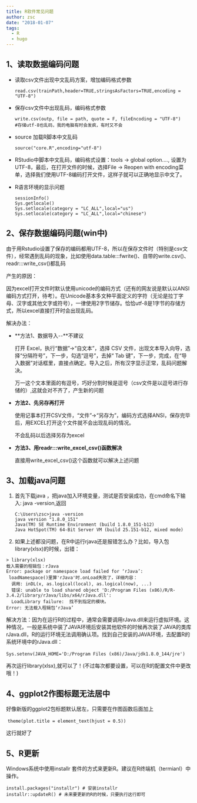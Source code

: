 ```yaml
---
title: R软件常见问题
author: zsc
date: "2018-01-07"
tags:
  - R
  - hugo
---
```


## 1、读取数据编码问题

- 读取csv文件出现中文乱码方案，增加编码格式参数

  ```
  read.csv(trainPath,header=TRUE,stringsAsFactors=TRUE,encoding = "UTF-8")
  ```

- 保存csv文件中出现乱码，编码格式参数

  ```
  write.csv(outp, file = path, quote = F, fileEncoding = "UTF-8")
  #存储utf-8也乱码，我的电脑有时会发疯，有时又不会
  ```

- source 加载R脚本中文乱码

  ```
  source("core.R",encoding="utf-8")
  ```


- RStudio中脚本中文乱码，编码格式设置：tools -> global option...., 设置为UTF-8，最后，在打开文件的时候，选择File -> Reopen with encoding菜单，选择我们使用UTF-8编码打开文件，这样子就可以正确地显示中文了。

- R语言环境的显示问题

  ```
  sessionInfo()
  Sys.getlocale()
  Sys.setlocale(category = "LC_ALL",local="us")
  Sys.setlocale(category = "LC_ALL",local="chinese")
  ```

## 2、保存数据编码问题(win中)

由于用Rstudio设置了保存的编码都用UTF-8，所以在保存文件时（特别是csv文件），经常遇到乱码的现象，比如使用data.table:::fwrite()、自带的write.csv()、readr:::write_csv()都乱码

 产生的原因：

因为excel打开文件时默认使用unicode的编码方式（还有的网友说是默认以ANSI编码方式打开，待考）。在Unicode基本多文种平面定义的字符（无论是拉丁字母、汉字或其他文字或符号），一律使用2字节储存。恰恰utf-8是1字节的存储方式，所以excel直接打开时会出现乱码。

解决办法：

- **方法1、数据导入--**不建议

  打开 Excel，执行“数据”->“自文本”，选择 CSV 文件，出现文本导入向导，选择“分隔符号”，下一步，勾选“逗号”，去掉“ Tab 键”，下一步，完成，在“导入数据”对话框里，直接点确定。导入之后，所有汉字显示正常，乱码问题解决。

  万一这个文本里面的有逗号，巧好分割时候是逗号（csv文件是以逗号进行存储的）,这就会对不齐了，产生新的问题

- **方法2、先另存再打开**

  使用记事本打开CSV文件，“文件”->“另存为”，编码方式选择ANSI，保存完毕后，用EXCEL打开这个文件就不会出现乱码的情况。

  不会乱码以后选择另存为excel

- **方法3、用readr:::write_excel_csv()函数解决**

  直接用write_excel_csv()这个函数就可以解决上述问题



## 3、加载java问题

1. 首先下载java ，把java加入环境变量，测试是否安装成功，在cmd命名下输入: java -version,返回

   ```
   C:\Users\zsc>java -version
   java version "1.8.0_151"
   Java(TM) SE Runtime Environment (build 1.8.0_151-b12)
   Java HotSpot(TM) 64-Bit Server VM (build 25.151-b12, mixed mode)
   ```

   

2. 如果上述都没问题，在R中运行rjava还是报错怎么办？比如，导入包library(xlsx)的时候，出错：

```
> library(xlsx)
载入需要的程辑包：rJava
Error: package or namespace load failed for ‘rJava’:
 loadNamespace()里算'rJava'时.onLoad失败了，详细内容：
  调用: inDL(x, as.logical(local), as.logical(now), ...)
  错误: unable to load shared object 'D:/Program Files (x86)/R/R-3.4.2/library/rJava/libs/x64/rJava.dll':
  LoadLibrary failure:  找不到指定的模块。
Error: 无法载入程辑包‘rJava’
```

解决方法：因为在运行R的过程中，通常会需要调用rJava.dll来运行虚拟环境。这种情况，一般是系统中装了JAVA环境后安装其他软件的时候再次装了JAVA的类库rJava.dll，R的运行环境无法调用确认项。找到自己安装的JAVA环境，去配置R的系统环境中的rJava.dll：

​			`Sys.setenv(JAVA_HOME='D:/Program Files (x86)/Java/jdk1.8.0_144/jre')` 

再次运行library(xlsx),就可以了！(不过每次都要设置，可以在R的配置文件中更改哦！)

## 4、ggplot2作图标题无法居中

好像新版的ggplot2包标题默认居左，只需要在作图函数后面加上	  	

​			  			  `theme(plot.title = element_text(hjust = 0.5))  ` 

这行就好了

## 5、R更新

Windows系统中使⽤installr 套件的方式来更新R。建议在R终端机（termianl）中操作。

```
install.packages("installr") # 安装installr
installr::updateR() # 未来要更新的R的时候，只要执行这行即可​
```

